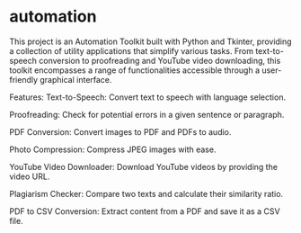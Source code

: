 # automation
This project is an Automation Toolkit built with Python and Tkinter, providing a collection of utility applications that simplify various tasks. From text-to-speech conversion to proofreading and YouTube video downloading, this toolkit encompasses a range of functionalities accessible through a user-friendly graphical interface.


Features:
Text-to-Speech: Convert text to speech with language selection.

Proofreading: Check for potential errors in a given sentence or paragraph.

PDF Conversion: Convert images to PDF and PDFs to audio.

Photo Compression: Compress JPEG images with ease.

YouTube Video Downloader: Download YouTube videos by providing the video URL.

Plagiarism Checker: Compare two texts and calculate their similarity ratio.

PDF to CSV Conversion: Extract content from a PDF and save it as a CSV file.
